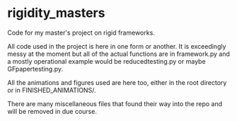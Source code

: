 # rigidity_masters
Code for my master's project on rigid frameworks.

All code used in the project is here in one form or another. It is exceedingly messy at the moment but all of the actual functions are in framework.py and a mostly operational example would be reducedtesting.py or maybe GFpapertesting.py.

All the animations and figures used are here too, either in the root directory or in FINISHED_ANIMATIONS/.

There are many miscellaneous files that found their way into the repo and will be removed in due course.
